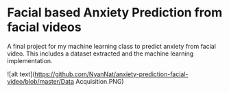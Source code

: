# Facial based Anxiety Prediction from facial videos 
A final project for my machine learning class to predict anxiety from facial video. This includes a dataset extracted and the machine learning implementation.

![alt text](https://github.com/NyanNat/anxiety-prediction-facial-video/blob/master/Data Acquisition.PNG)
